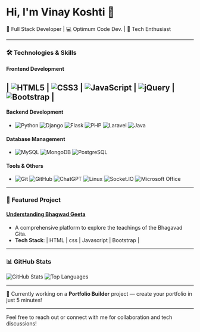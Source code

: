 # Hi, I'm Vinay Koshti 👋

🚀 Full Stack Developer | 💻 Optimum Code Dev. | 🌟 Tech Enthusiast

---

### 🛠 Technologies & Skills

#### Frontend Development

| ![HTML5](https://img.shields.io/badge/-HTML5-E34F26?style=for-the-badge&logo=html5&logoColor=white&width=120) | 
 ![CSS3](https://img.shields.io/badge/-CSS3-1572B6?style=for-the-badge&logo=css3&logoColor=white&width=120) | 
 ![JavaScript](https://img.shields.io/badge/-JavaScript-F7DF1E?style=for-the-badge&logo=javascript&logoColor=black&width=120) | 
 ![jQuery](https://img.shields.io/badge/-jQuery-0769AD?style=for-the-badge&logo=jquery&logoColor=white&width=120) | 
 ![Bootstrap](https://img.shields.io/badge/-Bootstrap-563D7C?style=for-the-badge&logo=bootstrap&logoColor=white&width=120) | 
---
#### Backend Development
- ![Python](https://img.shields.io/badge/-Python-3776AB?style=for-the-badge&logo=python&logoColor=white&width=120)
 ![Django](https://img.shields.io/badge/-Django-092E20?style=for-the-badge&logo=django&logoColor=white&width=120)
 ![Flask](https://img.shields.io/badge/-Flask-000000?style=for-the-badge&logo=flask&logoColor=white&width=120)
 ![PHP](https://img.shields.io/badge/-PHP-777BB4?style=for-the-badge&logo=php&logoColor=white&width=120)
 ![Laravel](https://img.shields.io/badge/-Laravel-FF2D20?style=for-the-badge&logo=laravel&logoColor=white&width=120)
 ![Java](https://img.shields.io/badge/-Java-007396?style=for-the-badge&logo=java&logoColor=white&width=120)

#### Database Management
- ![MySQL](https://img.shields.io/badge/-MySQL-4479A1?style=for-the-badge&logo=mysql&logoColor=white&width=120)
 ![MongoDB](https://img.shields.io/badge/-MongoDB-47A248?style=for-the-badge&logo=mongodb&logoColor=white&width=120)
 ![PostgreSQL](https://img.shields.io/badge/-PostgreSQL-4169E1?style=for-the-badge&logo=postgresql&logoColor=white)


#### Tools & Others
 - ![Git](https://img.shields.io/badge/-Git-F05032?style=for-the-badge&logo=git&logoColor=white&width=120)
 ![GitHub](https://img.shields.io/badge/-GitHub-181717?style=for-the-badge&logo=github&logoColor=white&width=120)
 ![ChatGPT](https://img.shields.io/badge/-ChatGPT-41B883?style=for-the-badge&logo=openai&logoColor=white&width=120)
 ![Linux](https://img.shields.io/badge/-Linux-FCC624?style=for-the-badge&logo=linux&logoColor=black&width=120)
 ![Socket.IO](https://img.shields.io/badge/-Socket.IO-010101?style=for-the-badge&logo=socket.io&logoColor=white)
 ![Microsoft Office](https://img.shields.io/badge/-Microsoft%20Office-D83B01?style=for-the-badge&logo=microsoft-office&logoColor=white&width=120)

---

### 🚀 Featured Project

#### [Understanding Bhagwad Geeta](https://bhagwatgeeta.netlify.app/)
- A comprehensive platform to explore the teachings of the Bhagavad Gita.
- **Tech Stack**: 
  |     HTML      |      css     |  Javascript |   Bootstrap  |
   
---

### 📊 GitHub Stats

![GitHub Stats](https://github-readme-stats.vercel.app/api?username=Vinayrk2&show_icons=true&theme=radical)
![Top Languages](https://github-readme-stats.vercel.app/api/top-langs/?username=Vinayrk2&layout=compact&theme=radical)

---

🔭 Currently working on a **Portfolio Builder** project — create your portfolio in just 5 minutes!

---

Feel free to reach out or connect with me for collaboration and tech discussions!
